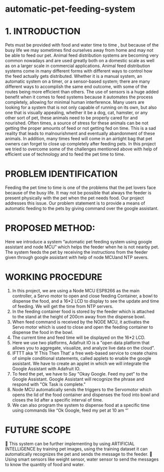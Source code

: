 # automatic-pet-feeding-system

# 1.	INTRODUCTION
 Pets must be provided with food and water time to time , but because of the busy life we may sometimes find ourselves away from home and may not be able to feed our pet. Animal feed distribution systems are becoming very common nowadays and are used greatly both on a domestic scale as well as on a larger scale in commercial applications. Animal feed distribution systems come in many different forms with different ways to control how the feed actually gets distributed. Whether it is a manual system, an automatic system on a timer, or a sensor-based system; there are many different ways to accomplish the same end outcome, with some of the routes being more efficient than others. 
The use of sensors is a huge added benefit when it comes to feed systems because it automates the process completely, allowing for minimal human interference. Many users are looking for a system that is not only capable of running on its own, but also one that is visually appealing, whether it be a dog, cat, hamster, or any other sort of pet, these animals need to be properly cared for and nourished. Often times, a source of stress for these animals can be not getting the proper amounts of feed or not getting fed on time. This is a sad reality that leads to malnourishment and eventually abandonment of these animals. In addition, many times feed will come in an airtight bag that pet owners can forget to close up completely after feeding pets. In this project we tried to overcome some of the challenges mentioned above with help of efficient use of technology and to feed the pet time to time. 
# PROBLEM IDENTIFICATION
Feeding the pet time to time is one of the problems that the pet lovers face because of the busy life. It may not be possible that always the feeder is present physically with the pet when the pet needs food. Our project addresses this issue. Our problem statement is to provide a means of automatic feeding to the pets by giving command over the google assistant.

# PROPOSED METHOD:
Here we introduce a system “automatic pet feeding system using google assistant and node MCU” which helps the feeder when he is not nearby pet. The system feeds the pet 
by receiving the instructions from the feeder given through google assistant with help of node MCUand NTP severs.

# WORKING PROCEDURE 
1.	In this project, we are using a Node MCU ESP8266 as the main controller, a Servo motor to open and close feeding Container, a bowl to dispense the food, and a 16*2 LCD to display to see the update and time of feeding. We will get the time from NTP servers.
2.	In the feeding container food is stored by the feeder which is attached to the stand at the height of 200cm away from the dispense bowl. 
3.	When feed command is received by the NODE MCU, it activates the Servo motor which is used to close and open the feeding container to dispense the food in the bowl. 
4.	The current time and feed time will be displayed on the 16*2 LCD. 
5.	Here we use two platforms, Adafruit IO is a "open data platform that allows you to aggregate, visualize, and analyze live data on the cloud".                                              
6.	IFTTT aka ‘If This Then That’ a free web-based service to create chains of simple conditional statements, called applets to enable the google assistant. We have to create an applet in which we will integrate the Google Assistant with Adafruit IO.
7.	To feed the pet, we have to Say "Okay Google. Feed my pet" to the Google Assistant. Google Assistant will recognize the phrase and respond with "Ok Task is complete." 
8.	Node MCU automatically sends the triggers to the Servomotor which opens the lid of the food container and dispenses the food into bowl and closes the lid after a specific interval of time.
9.	We can also program the system to dispense food at a specific time using commands like “Ok Google, feed my pet at 10 am “’

# FUTURE SCOPE
	 This system can be further implementing by using ARTIFICIAL INTELLIGENCE by training pet images, using the training dataset it can automatically recognizes the pet and sends the message to the feeder.
	Using smart sensors like weight sensor, water sensor to send the messages to know the quantity of food and water.

